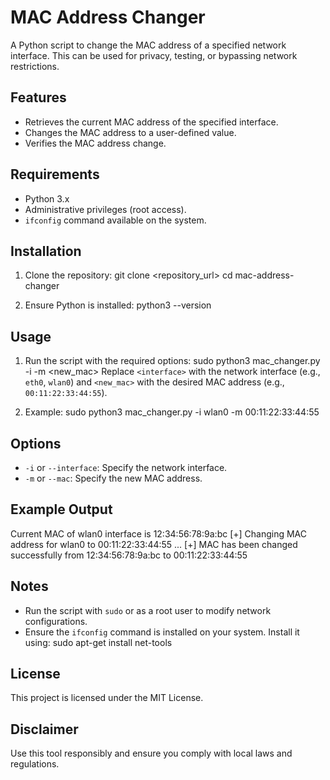 # MAC Address Changer

A Python script to change the MAC address of a specified network interface. This can be used for privacy, testing, or bypassing network restrictions.

## Features
- Retrieves the current MAC address of the specified interface.
- Changes the MAC address to a user-defined value.
- Verifies the MAC address change.

## Requirements
- Python 3.x
- Administrative privileges (root access).
- `ifconfig` command available on the system.

## Installation
1. Clone the repository:
   git clone <repository_url>
   cd mac-address-changer

2. Ensure Python is installed:
   python3 --version

## Usage
1. Run the script with the required options:
   sudo python3 mac_changer.py -i <interface> -m <new_mac>
   Replace `<interface>` with the network interface (e.g., `eth0`, `wlan0`) and `<new_mac>` with the desired MAC address (e.g., `00:11:22:33:44:55`).

2. Example:
   sudo python3 mac_changer.py -i wlan0 -m 00:11:22:33:44:55

## Options
- `-i` or `--interface`: Specify the network interface.
- `-m` or `--mac`: Specify the new MAC address.

## Example Output
Current MAC of wlan0 interface is 12:34:56:78:9a:bc
[+] Changing MAC address for wlan0 to 00:11:22:33:44:55 ...
[+] MAC has been changed successfully from 12:34:56:78:9a:bc to 00:11:22:33:44:55

## Notes
- Run the script with `sudo` or as a root user to modify network configurations.
- Ensure the `ifconfig` command is installed on your system. Install it using:
   sudo apt-get install net-tools

## License
This project is licensed under the MIT License.

## Disclaimer
Use this tool responsibly and ensure you comply with local laws and regulations.
